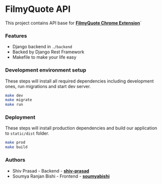# FilmyQuote API

This project contains API base for [**FilmyQuote Chrome Extension**](https://chrome.google.com/webstore/detail/filmyquote/blilgiggcmodgommbfmiihcblfmfgkij?hl=en&)`           

### Features

* Django backend in `./backend`
* Backed by Django Rest Framework
* Makefile to make your life easy


### Development environment setup

These steps will install all required dependencies including development ones, run migrations and start dev server.

```bash
make dev
make migrate
make run
```

### Deployment

These steps will install production dependencies and build our application to `static/dist` folder.

```bash
make prod
make build
```

### Authors

* Shiv Prasad - Backend - [**shiv-prasad**](https://github.com/shiv-prasad)
* Soumya Ranjan Bishi - Frontend - [**soumyabishi**](https://github.com/soumyabishi/)
